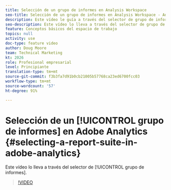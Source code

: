 ```yaml
---
title: Selección de un grupo de informes en Analysis Workspace
seo-title: Selección de un grupo de informes en Analysis Workspace - Adobe Analytics
description: Este vídeo le guía a través del selector de grupo de informes.
seo-description: Este vídeo lo lleva a través del selector de grupo de informes. - Adobe Analytics
feature: Conceptos básicos del espacio de trabajo
topics: null
activity: use
doc-type: feature video
author: Doug Moore
team: Technical Marketing
kt: 2026
role: Profesional empresarial
level: Principiante
translation-type: tm+mt
source-git-commit: f3b3fa7d91b0cb21005b57768ca23ed6700fcc03
workflow-type: tm+mt
source-wordcount: '57'
ht-degree: 91%

---
```



# Selección de un [!UICONTROL grupo de informes] en Adobe Analytics {#selecting-a-report-suite-in-adobe-analytics}

Este vídeo lo lleva a través del selector de [!UICONTROL grupo de informes].

>[!VIDEO](https://video.tv.adobe.com/v/23967/?quality=12)
